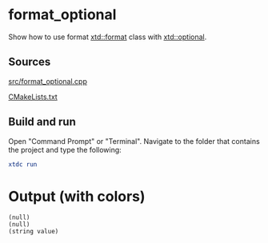 # format_optional

Show how to use format [xtd::format](https://gammasoft71.github.io/xtd/reference_guides/latest/_format_page.html) class with [xtd::optional](https://gammasoft71.github.io/xtd/reference_guides/latest/group__types.html#ga17559da5e7e089b9cfa775bf7bb40263).

## Sources

[src/format_optional.cpp](src/format_optional.cpp)

[CMakeLists.txt](CMakeLists.txt)

## Build and run

Open "Command Prompt" or "Terminal". Navigate to the folder that contains the project and type the following:

```cmake
xtdc run
```

# Output (with colors)

```
(null)
(null)
(string value)
```

